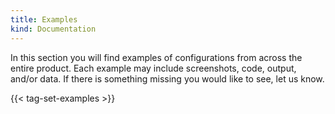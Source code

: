 ```yaml
---
title: Examples
kind: Documentation
---
```

In this section you will find examples of configurations from across the entire product. Each example may include screenshots, code, output, and/or data. If there is something missing you would like to see, let us know.

{{< tag-set-examples >}}